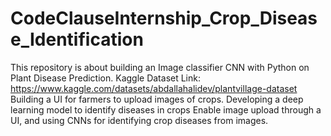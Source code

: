 # CodeClauseInternship_Crop_Disease_Identification
This repository is about building an Image classifier CNN with Python on Plant Disease Prediction.
Kaggle Dataset Link: https://www.kaggle.com/datasets/abdallahalidev/plantvillage-dataset
Building a UI for farmers to upload images of crops. 
Developing a deep learning model to identify diseases in crops Enable image upload through a UI, and using CNNs for identifying crop diseases from images.
